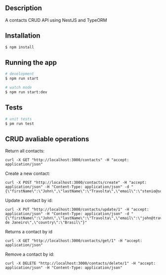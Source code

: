 
## Description

A contacts CRUD API using NestJS and TypeORM

## Installation

```bash
$ npm install
```

## Running the app

```bash
# development
$ npm run start

# watch mode
$ npm run start:dev
```

## Tests

```bash
# unit tests
$ pm run test
```

## CRUD avaliable operations


Return all contacts:
```
curl -X GET "http://localhost:3000/contacts" -H "accept: application/json"
```

Create a new contact:
```
curl -X POST "http://localhost:3000/contacts/create" -H "accept: application/json" -H "Content-Type: application/json" -d "{\"firstName\":\"John\",\"lastName\":\"Travolta\",\"email\":\"stenio@souza.com\",\"phone\":\"47999999999\",\"city\":\"Joinville\",\"country\":\"Brasil\"}"
```

Update a contact by id:
```
curl -X PUT "http://localhost:3000/contacts/update/1" -H "accept: application/json" -H "Content-Type: application/json" -d "{\"firstName\":\"John\",\"lastName\":\"Travolta\",\"email\":\"john@travolta.com\",\"phone\":\"47999999999\",\"city\":\"Rio de Janeiro\",\"country\":\"Brasil\"}"
```

Returns a contact by id
```
curl -X GET "http://localhost:3000/contacts/get/1" -H "accept: application/json"
```

Remove a contact by id:
```
curl -X DELETE "http://localhost:3000/contacts/delete/1" -H "accept: application/json" -H "Content-Type: application/json"
```
